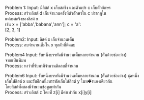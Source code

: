 Problem 1: Input: มีลิสต์ x เก็บสตริง และตัวแปร c เก็บตัวอักษร<br />
Process: สร้างลิสต์ d เก็บจำนวนครั้งที่ตัวอักษรใน c ปรากฏใน<br />
แต่ละสตริงของลิสต์ x<br />
เช่น x = ['abba','babana','ann']; c = 'a':<br />
[2, 3, 1]<br />


Problem2: Input: ลิสต์ x เก็บจำนวนเต็ม<br />
Process: ลบจำนวนเต็มใน x ทุกตัวที่ติดลบ<br />


Problem4 Input: รับหนึ่งบรรทัดมีจำนวนเต็มหลายจำนวน (คั่นด้วยช่องว่าง)<br />
จากแป้นพิมพ<br />
Process: หาว่าที่รับมามีจำนวนติดลบกี่จำนวน<br />

Problem6 Input: รับหนึ่งบรรทัดมีจำนวนเต็มหลายจำนวน (คั่นด้วยช่องว่าง) ชุดหนึ่ง<br />
เก็บใส่ลิสต์ x และรับอีกหนึ่งบรรทัดเก็บใส่ลิสต์ y ในท�ํานองเดียวกัน<br />
โดยลิสต์ทั้งสองมีจำนวนข้อมูลเท่ากัน<br />
Process: สร้างลิสต์ z โดยที่ z[i] มีค่าเท่ากับ x[i]y[i]<br />
